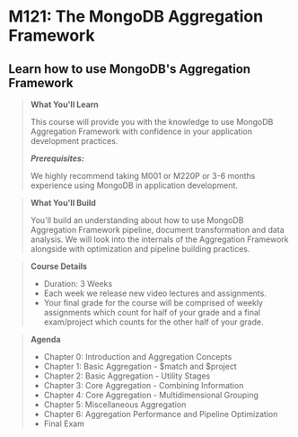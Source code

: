 # M121: The MongoDB Aggregation Framework

## Learn how to use MongoDB's Aggregation Framework

> __What You'll Learn__
> 
> This course will provide you with the knowledge to use MongoDB Aggregation Framework with confidence in your application development practices.
>
> ***Prerequisites:***
> 
> We highly recommend taking M001 or M220P or 3-6 months experience using MongoDB in application development.

> __What You'll Build__
>
> You'll build an understanding about how to use MongoDB Aggregation Framework pipeline, document transformation and data analysis. We will look into the internals of the Aggregation Framework alongside with optimization and pipeline building practices.

> __Course Details__
> - Duration: 3 Weeks
> - Each week we release new video lectures and assignments.
> - Your final grade for the course will be comprised of weekly assignments which count for half of your grade and a final exam/project which counts for the other half of your grade.

> __Agenda__
> - Chapter 0: Introduction and Aggregation Concepts
> - Chapter 1: Basic Aggregation - $match and $project
> - Chapter 2: Basic Aggregation - Utility Stages
> - Chapter 3: Core Aggregation - Combining Information
> - Chapter 4: Core Aggregation - Multidimensional Grouping
> - Chapter 5: Miscellaneous Aggregation
> - Chapter 6: Aggregation Performance and Pipeline Optimization
> - Final Exam